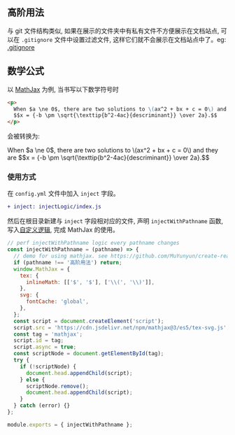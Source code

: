 ## 高阶用法

与 git 文件结构类似, 如果在展示的文件夹中有私有文件不方便展示在文档站点, 可以在 `.gitignore` 文件中设置过滤文件, 这样它们就不会展示在文档站点中了。eg: [.gitignore](https://github.com/MuYunyun/blog/blob/main/.gitignore)

## 数学公式

以 [MathJax](https://github.com/mathjax/MathJax) 为例, 当书写以下数学符号时

```markdown
<p>
  When $a \ne 0$, there are two solutions to \(ax^2 + bx + c = 0\) and they are
  $$x = {-b \pm \sqrt{\texttip{b^2-4ac}{descriminant}} \over 2a}.$$
</p>
```

会被转换为:

<p>
  When $a \ne 0$, there are two solutions to \(ax^2 + bx + c = 0\) and they are
  $$x = {-b \pm \sqrt{\texttip{b^2-4ac}{descriminant}} \over 2a}.$$
</p>

<!-- ![](http://with.muyunyun.cn/7a3edd13acb492afb4a3b1936c35e26d.jpg) -->

### 使用方式

在 `config.yml` 文件中加入 `inject` 字段。

```diff
+ inject: injectLogic/index.js
```

然后在根目录新建与 `inject` 字段相对应的文件, 声明 `injectWithPathname` 函数, 写入[自定义逻辑](https://github.com/MuYunyun/create-react-doc/injectLogic/index.js), 完成 MathJax 的使用。

```js
// perf injectWithPathname logic every pathname changes
const injectWithPathname = (pathname) => {
  // demo for using mathjax. see https://github.com/MuYunyun/create-react-doc/issues/63
  if (pathname !== '高阶用法') return;
  window.MathJax = {
    tex: {
      inlineMath: [['$', '$'], ['\\(', '\\)']],
    },
    svg: {
      fontCache: 'global',
    },
  };
  const script = document.createElement('script');
  script.src = 'https://cdn.jsdelivr.net/npm/mathjax@3/es5/tex-svg.js';
  const tag = 'mathjax';
  script.id = tag;
  script.async = true;
  const scriptNode = document.getElementById(tag);
  try {
    if (!scriptNode) {
      document.head.appendChild(script);
    } else {
      scriptNode.remove();
      document.head.appendChild(script);
    }
  } catch (error) {}
};

module.exports = { injectWithPathname };
```